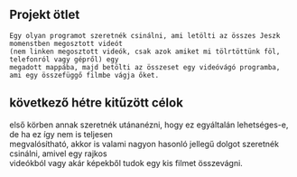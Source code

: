 ## Projekt ötlet
    Egy olyan programot szeretnék csinálni, ami letölti az összes Jeszk momenstben megosztott videót  
    (nem linken megosztott videók, csak azok amiket mi tölrtöttünk föl, telefonról vagy gépről) egy  
    megadott mappába, majd betölti az összeset egy videóvágó programba, ami egy összefüggő filmbe vágja őket.
## következő hétre kitűzött célok
   első körben annak szeretnék utánanézni, hogy ez egyáltalán lehetséges-e, de ha ez így nem is teljesen  
   megvalósítható, akkor is valami nagyon hasonló jellegű dolgot szeretnék csinálni, amivel egy rajkos  
   videókból vagy akár képekből tudok egy kis filmet összevágni. 
